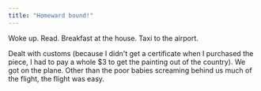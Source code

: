 ```yaml
---
title: "Homeward bound!"
---
```


Woke up. Read. Breakfast at the house. Taxi to the airport.

Dealt with customs (because I didn't get a certificate when I purchased the piece, I had to pay a whole $3 to get the painting out of the country). We got on the plane. Other than the poor babies screaming behind us much of the flight, the flight was easy.